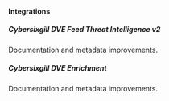 
#### Integrations
##### Cybersixgill DVE Feed Threat Intelligence v2
Documentation and metadata improvements.

##### Cybersixgill DVE Enrichment
Documentation and metadata improvements.
